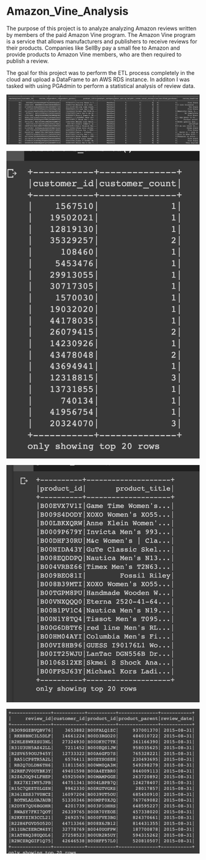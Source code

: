 # Amazon_Vine_Analysis


The purpose of this project is to analyze analyzing Amazon reviews written by members of the paid Amazon Vine program. The Amazon Vine program is a service that allows manufacturers and publishers to receive reviews for their products. Companies like SellBy pay a small fee to Amazon and provide products to Amazon Vine members, who are then required to publish a review. 

The  goal for this project was to perform the ETL process completely in the cloud and upload a DataFrame to an AWS RDS instance. In additon I was tasked with using PGAdmin to perform a statistical analysis of review data.






![image](https://github.com/TSheridan01/Amazon_Vine_Analysis/blob/42f4c37fdfb703690595bbbb194609c558de56f0/Screen%20Shot%202022-11-06%20at%2012.36.43%20PM.png)


![image](https://github.com/TSheridan01/Amazon_Vine_Analysis/blob/42f4c37fdfb703690595bbbb194609c558de56f0/Screen%20Shot%202022-11-06%20at%2012.37.52%20PM.png)


![image](https://github.com/TSheridan01/Amazon_Vine_Analysis/blob/42f4c37fdfb703690595bbbb194609c558de56f0/Screen%20Shot%202022-11-06%20at%2012.38.20%20PM.png)


![image](https://github.com/TSheridan01/Amazon_Vine_Analysis/blob/42f4c37fdfb703690595bbbb194609c558de56f0/Screen%20Shot%202022-11-06%20at%2012.38.38%20PM.png)

